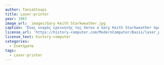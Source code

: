 ```yaml
---
author: TaniaStoupi
title: Laser-printer
year: 1967
image_url:  images/Gary Keith Starkweather.jpg
caption: 'Ένας νεαρός ερευνητής της Xerox ο Gary Keith Starkweather προσπάθησε να φτιάξει τον πρώτο εκτυπωτή laser, στηριζόμενος στα ευρήματα του φυσικού Carlson(1938). Το hardware του πήρε μόλις λίγες εβδομάδες, ενώ η διάδραση με τον υπολογιστή και το λογισμικό του πήρε περίπου 3 μήνες να το υλοποιήσει. Το 1971 έφτιαξε τον πρώτο λειτουργικό laser εκτυπωτή τον οποίο ονόμασε SLOT(Scanned Laser Output Terminal). Το ψηφιακό σύστημα ελέγχου για τον εκτυπωτή αναπτύχθηκε από τους Butler Lampson και Ronald Rider το 1972. Αυτή η συνεργασία οδήγησε στην κυκλοφορία του εκτυπωτή EARS(Ethernet, Alto, Research character generator, Scanned laser output terminal). Ο EARS χρησιμοπιήθηκε μαζί με το δίκτυο συστήματος υπολογισμού Alto και έγινε το σύστημα εκτύπως laser Xerox 9700.'
license_url: 'https://history-computer.com/ModernComputer/Basis/laser_printer.html'
license_text: history-computer
categories:
  - Συστήματα
tags:
  - Laser-printer 
---
```

